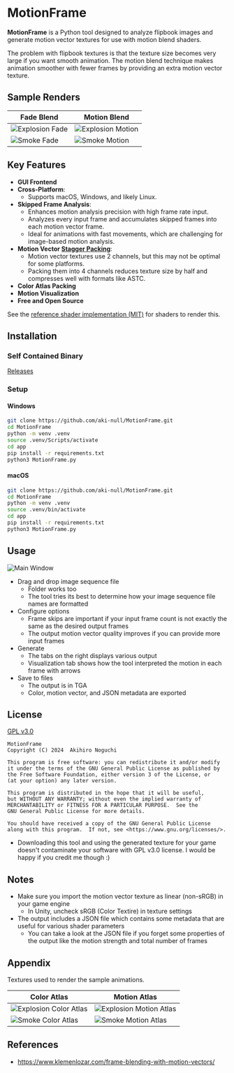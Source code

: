 # MotionFrame

**MotionFrame** is a Python tool designed to analyze flipbook images and generate motion vector textures for use with motion blend shaders.

The problem with flipbook textures is that the texture size becomes very large if you want smooth animation. The motion blend technique makes animation smoother with fewer frames by providing an extra motion vector texture.

## Sample Renders

| Fade Blend                                                                                         | Motion Blend                                                                                         |
| -------------------------------------------------------------------------------------------------- | ---------------------------------------------------------------------------------------------------- |
| ![Explosion Fade](https://github.com/user-attachments/assets/00159a36-f49e-4593-9221-0b4c80ca4113) | ![Explosion Motion](https://github.com/user-attachments/assets/239eac78-90b2-4018-bd08-68a8148c7642) |
| ![Smoke Fade](https://github.com/user-attachments/assets/e20742f8-35bc-403d-8da0-a7d2397d7e89)     | ![Smoke Motion](https://github.com/user-attachments/assets/c9e847f7-06a3-452e-b592-bc7e0b674782)     |
## Key Features

- **GUI Frontend**
- **Cross-Platform**:
  - Supports macOS, Windows, and likely Linux.
- **Skipped Frame Analysis**:
  - Enhances motion analysis precision with high frame rate input.
  - Analyzes every input frame and accumulates skipped frames into each motion vector frame.
  - Ideal for animations with fast movements, which are challenging for image-based motion analysis.
- **Motion Vector [Stagger Packing](https://realtimevfx.com/t/flipbook-texture-packing-atlas-super-pack-and-stagger-pack/5609)**:
  - Motion vector textures use 2 channels, but this may not be optimal for some platforms.
  - Packing them into 4 channels reduces texture size by half and compresses well with formats like ASTC.
- **Color Atlas Packing**
- **Motion Visualization**
- **Free and Open Source**

See the [reference shader implementation (MIT)](https://github.com/aki-null/UnityFlipbookMotionBlending) for shaders to render this.

## Installation

### Self Contained Binary

[Releases](https://github.com/aki-null/MotionFrame/releases)

### Setup

#### Windows

```bash
git clone https://github.com/aki-null/MotionFrame.git
cd MotionFrame
python -m venv .venv
source .venv/Scripts/activate
cd app
pip install -r requirements.txt
python3 MotionFrame.py
```

#### macOS

```bash
git clone https://github.com/aki-null/MotionFrame.git
cd MotionFrame
python -m venv .venv
source .venv/bin/activate
cd app
pip install -r requirements.txt
python3 MotionFrame.py
```

## Usage

![Main Window](https://github.com/user-attachments/assets/d44658e8-3a2d-4908-afb1-a22fbbed1fde)

- Drag and drop image sequence file
	- Folder works too
	- The tool tries its best to determine how your image sequence file names are formatted
- Configure options
	- Frame skips are important if your input frame count is not exactly the same as the desired output frames
	- The output motion vector quality improves if you can provide more input frames
- Generate
	- The tabs on the right displays various output
	- Visualization tab shows how the tool interpreted the motion in each frame with arrows
- Save to files
	- The output is in TGA
	- Color, motion vector, and JSON metadata are exported

## License

[GPL v3.0](https://www.gnu.org/licenses/gpl-3.0.txt)

```
MotionFrame
Copyright (C) 2024  Akihiro Noguchi

This program is free software: you can redistribute it and/or modify
it under the terms of the GNU General Public License as published by
the Free Software Foundation, either version 3 of the License, or
(at your option) any later version.

This program is distributed in the hope that it will be useful,
but WITHOUT ANY WARRANTY; without even the implied warranty of
MERCHANTABILITY or FITNESS FOR A PARTICULAR PURPOSE.  See the
GNU General Public License for more details.

You should have received a copy of the GNU General Public License
along with this program.  If not, see <https://www.gnu.org/licenses/>.
```

- Downloading this tool and using the generated texture for your game doesn't contaminate your software with GPL v3.0 license. I would be happy if you credit me though :)

## Notes

- Make sure you import the motion vector texture as linear (non-sRGB) in your game engine
	- In Unity, uncheck sRGB (Color Textire) in texture settings
- The output includes a JSON file which contains some metadata that are useful for various shader parameters
	- You can take a look at the JSON file if you forget some properties of the output like the motion strength and total number of frames

## Appendix

Textures used to render the sample animations.

|Color Atlas|Motion Atlas|
|-----------|------------|
|![Explosion Color Atlas](https://github.com/user-attachments/assets/f68db0fe-9348-4ae3-bffa-cb2839ddc5a8)|![Explosion Motion Atlas](https://github.com/user-attachments/assets/5354ece8-0127-43a0-8b90-a9d358bab4e5)|
|![Smoke Color Atlas](https://github.com/user-attachments/assets/8bcb4457-e245-4f93-a1aa-4ec88763777f)|![Smoke Motion Atlas](https://github.com/user-attachments/assets/66e98695-c152-40ad-9aad-8b098f963d09)|

## References

- <https://www.klemenlozar.com/frame-blending-with-motion-vectors/>
